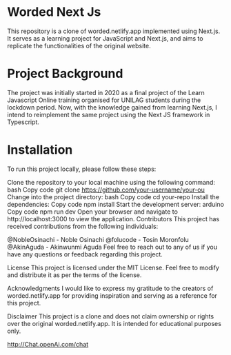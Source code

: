 # Worded Next Js 

This repository is a clone of worded.netlify.app implemented using Next.js. It serves as a learning project for JavaScript and Next.js, and aims to replicate the functionalities of the original website.

# Project Background
The project was initially started in 2020 as a final project of the Learn Javascript Online training organised for UNILAG students during the lockdown period. Now, with the knowledge gained from learning Next.js, I intend to reimplement the same project using the Next JS framework in Typescript.

# Installation
To run this project locally, please follow these steps:

Clone the repository to your local machine using the following command:
bash
Copy code
git clone https://github.com/your-username/your-ou
Change into the project directory:
bash
Copy code
cd your-repo
Install the dependencies:
Copy code
npm install
Start the development server:
arduino
Copy code
npm run dev
Open your browser and navigate to http://localhost:3000 to view the application.
Contributors
This project has received contributions from the following individuals:

@NobleOsinachi - Noble Osinachi
@folucode - Tosin Moronfolu
@AkinAguda - Akinwunmi Aguda
Feel free to reach out to any of us if you have any questions or feedback regarding this project.

License
This project is licensed under the MIT License. Feel free to modify and distribute it as per the terms of the license.

Acknowledgments
I would like to express my gratitude to the creators of worded.netlify.app for providing inspiration and serving as a reference for this project.

Disclaimer
This project is a clone and does not claim ownership or rights over the original worded.netlify.app. It is intended for educational purposes only.





http://Chat.openAi.com/chat
